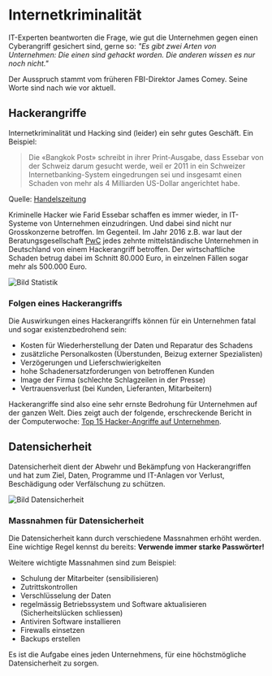 # Internetkriminalität

IT-Experten beantworten die Frage, wie gut die Unternehmen gegen einen Cyberangriff gesichert sind, gerne so: _"Es gibt zwei Arten von Unternehmen: Die einen sind gehackt worden. Die anderen wissen es nur noch nicht."_

Der Ausspruch stammt vom früheren FBI-Direktor James Comey. Seine Worte sind nach wie vor aktuell.


## Hackerangriffe

Internetkriminalität und Hacking sind (leider) ein sehr gutes Geschäft. Ein Beispiel:

> Die «Bangkok Post» schreibt in ihrer Print-Ausgabe, dass Essebar von der Schweiz darum gesucht werde, weil er 2011 in ein Schweizer Internetbanking-System eingedrungen sei und insgesamt einen Schaden von mehr als 4 Milliarden US-Dollar angerichtet habe.

Quelle: [Handelszeitung](https://www.handelszeitung.ch/unternehmen/hacker-4-milliarden-schaden-schweizer-bank-geknackt-584332#)

Kriminelle Hacker wie Farid Essebar schaffen es immer wieder, in IT-Systeme von Unternehmen einzudringen. Und dabei sind nicht nur Grosskonzerne betroffen. Im Gegenteil. Im Jahr 2016 z.B. war laut der Beratungsgesellschaft [PwC](https://www.pwc.de/de/pressemitteilungen/2016/gefahr-von-cyber-angriffen-fuer-familienunternehmen-und-mittelstand-steigt.html) jedes zehnte mittelständische Unternehmen in Deutschland von einem Hackerangriff betroffen. Der wirtschaftliche Schaden betrug dabei im Schnitt 80.000 Euro, in einzelnen Fällen sogar mehr als 500.000 Euro.

![Bild Statistik](res/statisik-internetkriminalitaet.jpg)

### Folgen eines Hackerangriffs

Die Auswirkungen eines Hackerangriffs können für ein Unternehmen fatal und sogar existenzbedrohend sein:

- Kosten für Wiederherstellung der Daten und Reparatur des Schadens
- zusätzliche Personalkosten (Überstunden, Beizug externer Spezialisten)
- Verzögerungen und Lieferschwierigkeiten
- hohe Schadenersatzforderungen von betroffenen Kunden
- Image der Firma (schlechte Schlagzeilen in der Presse)
- Vertrauensverlust (bei Kunden, Lieferanten, Mitarbeitern)

Hackerangriffe sind also eine sehr ernste Bedrohung für Unternehmen auf der ganzen Welt. Dies zeigt auch der folgende, erschreckende Bericht in der Computerwoche: [Top 15 Hacker-Angriffe auf Unternehmen](https://www.computerwoche.de/a/die-groessten-cyberangriffe-auf-unternehmen).

## Datensicherheit

Datensicherheit dient der Abwehr und Bekämpfung von Hackerangriffen und hat zum Ziel, Daten, Programme und IT-Anlagen vor Verlust, Beschädigung oder Verfälschung zu schützen. 

![Bild Datensicherheit](res/datensicherheit.jpg)

### Massnahmen für Datensicherheit

Die Datensicherheit kann durch verschiedene Massnahmen erhöht werden. Eine wichtige Regel kennst du bereits: **Verwende immer starke Passwörter!**

Weitere wichtigte Massnahmen sind zum Beispiel:

- Schulung der Mitarbeiter (sensibilisieren)
- Zutrittskontrollen
- Verschlüsselung der Daten
- regelmässig Betriebssystem und Software aktualisieren (Sicherheitslücken schliessen)
- Antiviren Software installieren
- Firewalls einsetzen
- Backups erstellen

Es ist die Aufgabe eines jeden Unternehmens, für eine höchstmögliche Datensicherheit zu sorgen.
